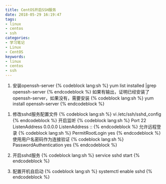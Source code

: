 ```yaml
---
title: CentOS开启SSH服务
date: 2018-05-29 16:19:47
tags:
- linux
- centos
- ssh
categories:
- 学习笔记
- Linux
- CentOS
keywords:
- linux
- centos
- ssh
---
```


1. 安装openssh-server
{% codeblock lang:sh %}
yum list installed |grep openssh-server
{% endcodeblock %}
如果有输出，证明已经安装了openssh-server，如果没有，需要安装
{% codeblock lang:sh %}
yum install openssh-server
{% endcodeblock %}
<!-- more -->
1. 修改sshd服务配置文件
{% codeblock lang:sh %}
vi /etc/ssh/sshd_config
{% endcodeblock %}
开启监听
{% codeblock lang:sh %}
Port 22
ListenAddress 0.0.0.0
ListenAddress ::
{% endcodeblock %}
允许远程登录
{% codeblock lang:sh %}
PermitRootLogin yes
{% endcodeblock %}
使用用户名密码作为连接验证
{% codeblock lang:sh %}
PasswordAuthentication yes
{% endcodeblock %}

1. 开启sshd服务
{% codeblock lang:sh %}
service sshd start
{% endcodeblock %}

1. 配置开机自启动
{% codeblock lang:sh %}
systemctl enable sshd
{% endcodeblock %}